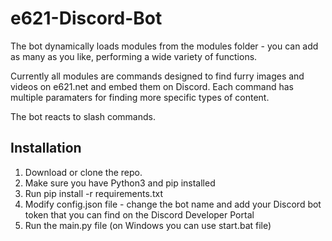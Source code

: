 # e621-Discord-Bot
The bot dynamically loads modules from the modules folder - you can add as many as you like, performing a wide variety of functions.

Currently all modules are commands designed to find furry images and videos on e621.net and embed them on Discord. Each command has multiple paramaters for finding more specific types of content.

The bot reacts to slash commands.
## Installation
1. Download or clone the repo.
2. Make sure you have Python3 and pip installed
3. Run pip install -r requirements.txt
4. Modify config.json file - change the bot name and add your Discord bot token that you can find on the Discord Developer Portal
5. Run the main.py file (on Windows you can use start.bat file)

